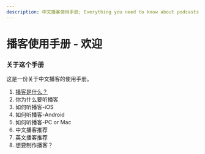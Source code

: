 ```yaml
---
description: 中文播客使用手册; Everything you need to know about podcasts.
---
```


# 播客使用手册 - 欢迎

### 关于这个手册

这是一份关于中文播客的使用手册。

1. [播客是什么？](1.-what-is-podcasts.md)
2. 你为什么要听播客
3. 如何听播客-iOS
4. 如何听播客-Android
5. 如何听播客-PC or Mac
6. 中文播客推荐
7. 英文播客推荐
8. 想要制作播客？



